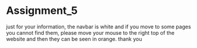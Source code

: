 # Assignment_5
just for your information, the navbar is white and if you move to some pages you cannot find them, please move your mouse to the right top of the website and then they can be seen in orange. thank you
